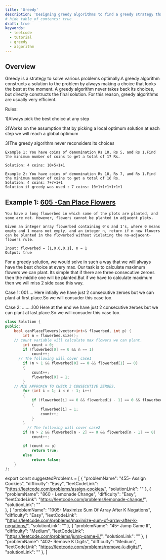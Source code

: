 ```yaml
---
title: 'Greedy'
description: 'Designing greedy algorithms to find a greedy strategy that produces an optimal solution to the problem'
# hide_table_of_contents: true
draft: true
keywords:
  - leetcode
  - tutorial
  - greedy
  - algorithm
---
```


<TutorialAuthors names="@abhishek-sultaniya"/>

## Overview

Greedy is a strategy to solve various problems optimally.A greedy algorithm constructs a solution to the problem by always making a
choice that looks the best at the moment. A greedy algorithm never takes back
its choices, but directly constructs the final solution. For this reason, greedy
algorithms are usually very efficient.

Rules:

1)Always pick the best choice at any step

2)Works on the assumption that by picking a local optimum solution at each step we will reach a global optimum

3)The greedy algorithm never reconsiders its choices

```
Example 1: You have coins of denomination Rs 10, Rs 5, and Rs 1.Find the minimum number of coins to get a total of 17 Rs.

Solution: 4 coins: 10+5+1+1

Example 2: You have coins of denomination Rs 10, Rs 7, and Rs 1.Find the minimum number of coins to get a total of 16 Rs.
Solution: 4 coins: 7+7+1+1
Solution if greedy was used : 7 coins: 10+1+1+1+1+1+1
```
## Example 1: [605 -Can Place Flowers](https://leetcode.com/problems/can-place-flowers/)

```
You have a long flowerbed in which some of the plots are planted, and some are not. However, flowers cannot be planted in adjacent plots.

Given an integer array flowerbed containing 0's and 1's, where 0 means empty and 1 means not empty, and an integer n, return if n new flowers can be planted in the flowerbed without violating the no-adjacent-flowers rule.

Input: flowerbed = [1,0,0,0,1], n = 1
Output: true
```

For a greedy solution, we would solve in such a way that we will always have the best choice at every max.
Our task is to calculate maximum flowers we can plant.
Its simple that if there are three consecutive zeroes then the middle one will be planted.But if we have to calculate maximum then we will miss 2 side case this way.

Case 1: 001....
Here intially we have just 2 consecutive zeroes but we can plant at first place.So we will consuder this case too.

Case 2: ........100
Here at the end we have just 2 consecutive zeroes but we can plant at last place.So we will consuder this case too.

```cpp
class Solution {
public:
	bool canPlaceFlowers(vector<int>& flowerbed, int p) {
		int n = flowerbed.size();
    // count variable will calculate max flowers we can plant.
		int count = 0; 
		if (flowerbed[0] == 0 && n == 1)
			count++;
      // The following will cover case1
		if (n > 1 && flowerbed[0] == 0 && flowerbed[1] == 0)
		{
			count++;
			flowerbed[0] = 1;
		}
    // MID APPROACH TO CHECK 3 CONSECUTIVE ZEROES.
		for (int i = 1; i < n - 1; i++)
		{
			if (flowerbed[i] == 0 && flowerbed[i - 1] == 0 && flowerbed[i + 1] == 0)
			{
				flowerbed[i] = 1;
				count++;
			}
		}
          // The following will cover case2
		if (n > 2 && flowerbed[n - 2] == 0 && flowerbed[n - 1] == 0)
			count++;

		if (count >= p)
			return true;
		else
			return false;
	}
};
```

export const suggestedProblems = [
  {
    "problemName": "455- Assign Cookies",
    "difficulty": "Easy",
    "leetCodeLink": "https://leetcode.com/problems/assign-cookies/",
    "solutionLink": ""
  },
  {
    "problemName": "860 - Lemonade Change",
    "difficulty": "Easy",
    "leetCodeLink": "https://leetcode.com/problems/lemonade-change/",
    "solutionLink": ""  
  },
  {
    "problemName": "1005- Maximize Sum Of Array After K Negations",
    "difficulty": "Easy",
    "leetCodeLink": "https://leetcode.com/problems/maximize-sum-of-array-after-k-negations/",
    "solutionLink": ""
  },
  {
    "problemName": "45- Jump Game II",
    "difficulty": "Medium",
    "leetCodeLink": "https://leetcode.com/problems/jump-game-ii/",
    "solutionLink": ""
  },
  {
    "problemName": "402- Remove K Digits",
    "difficulty": "Medium",
    "leetCodeLink": "https://leetcode.com/problems/remove-k-digits/",
    "solutionLink": ""
  },
]

<Table title="Suggested Problems" data={suggestedProblems} />
